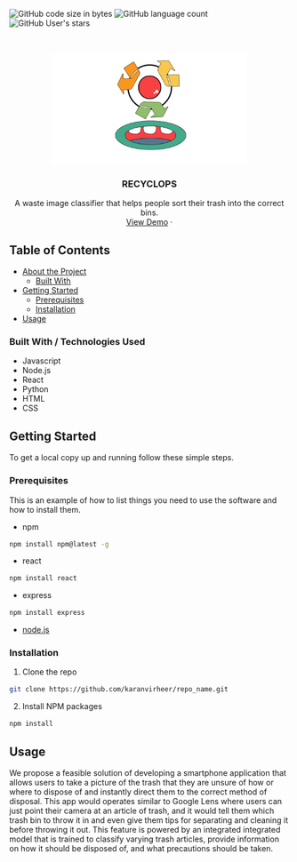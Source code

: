 ![GitHub code size in bytes](https://img.shields.io/github/languages/code-size/karanvirheer/Recyclops)
![GitHub language count](https://img.shields.io/github/languages/count/karanvirheer/Recyclops)
![GitHub User's stars](https://img.shields.io/github/stars/karanvirheer/Recyclops)


<!-- PROJECT LOGO -->
<br />
<p align="center">
  <a href="https://github.com/karanvirheer/Recyclops">
    <img src="images/Recyclops.png" alt="Logo" width="350" height="200">
  </a>

  <h3 align="center">RECYCLOPS</h3>

  <p align="center">
    A waste image classifier that helps people sort their trash into the correct bins.
    <br />
    <a href="https://recyclops-machacks2021.herokuapp.com/">View Demo</a>
    ·
  </p>
</p>



<!-- TABLE OF CONTENTS -->
## Table of Contents

* [About the Project](#about-the-project)
  * [Built With](#built-with)
* [Getting Started](#getting-started)
  * [Prerequisites](#prerequisites)
  * [Installation](#installation)
* [Usage](#usage)

### Built With / Technologies Used

* Javascript
* Node.js
* React
* Python
* HTML
* CSS


<!-- GETTING STARTED -->
## Getting Started

To get a local copy up and running follow these simple steps.

### Prerequisites

This is an example of how to list things you need to use the software and how to install them.
* npm
```sh
npm install npm@latest -g
```

* react
```sh
npm install react
```

* express
```sh
npm install express
```

* [node.js](https://nodejs.org/en/download/)

### Installation

1. Clone the repo
```sh
git clone https://github.com/karanvirheer/repo_name.git
```
2. Install NPM packages
```sh
npm install
```

<!-- USAGE EXAMPLES -->
## Usage

We propose a feasible solution of developing a smartphone application that allows users to take a picture of the trash that they are unsure of how or where to dispose of and instantly direct them to the correct method of disposal. This app would operates similar to Google Lens where users can just point their camera at an article of trash, and it would tell them which trash bin to throw it in and even give them tips for separating and cleaning it before throwing it out. This feature is powered by an integrated integrated model that is trained to classify varying trash articles, provide information on how it should be disposed of, and what precautions should be taken.
